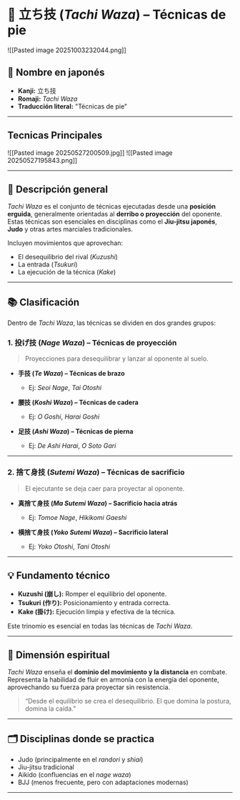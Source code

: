 
# 🥋 立ち技 (*Tachi Waza*) – Técnicas de pie

![[Pasted image 20251003232044.png]]

## 🧾 Nombre en japonés
- **Kanji:** 立ち技  
- **Romaji:** *Tachi Waza*  
- **Traducción literal:** "Técnicas de pie"

---

## Tecnicas Principales

![[Pasted image 20250527200509.jpg]]
![[Pasted image 20250527195843.png]]

---

## 📖 Descripción general

*Tachi Waza* es el conjunto de técnicas ejecutadas desde una **posición erguida**, generalmente orientadas al **derribo o proyección** del oponente. Estas técnicas son esenciales en disciplinas como el **Jiu-jitsu japonés**, **Judo** y otras artes marciales tradicionales.

Incluyen movimientos que aprovechan:
- El desequilibrio del rival (*Kuzushi*)
- La entrada (*Tsukuri*)
- La ejecución de la técnica (*Kake*)

---

## 📚 Clasificación

Dentro de *Tachi Waza*, las técnicas se dividen en dos grandes grupos:

### 1. **投げ技 (*Nage Waza*) – Técnicas de proyección**
> Proyecciones para desequilibrar y lanzar al oponente al suelo.

- **手技 (*Te Waza*) – Técnicas de brazo**
  - Ej: *Seoi Nage*, *Tai Otoshi*

- **腰技 (*Koshi Waza*) – Técnicas de cadera**
  - Ej: *O Goshi*, *Harai Goshi*

- **足技 (*Ashi Waza*) – Técnicas de pierna**
  - Ej: *De Ashi Harai*, *O Soto Gari*

---

### 2. **捨て身技 (*Sutemi Waza*) – Técnicas de sacrificio**
> El ejecutante se deja caer para proyectar al oponente.

- **真捨て身技 (*Ma Sutemi Waza*) – Sacrificio hacia atrás**
  - Ej: *Tomoe Nage*, *Hikikomi Gaeshi*

- **横捨て身技 (*Yoko Sutemi Waza*) – Sacrificio lateral**
  - Ej: *Yoko Otoshi*, *Tani Otoshi*

---

## 💡 Fundamento técnico

- **Kuzushi (崩し):** Romper el equilibrio del oponente.
- **Tsukuri (作り):** Posicionamiento y entrada correcta.
- **Kake (掛け):** Ejecución limpia y efectiva de la técnica.

Este trinomio es esencial en todas las técnicas de *Tachi Waza*.

---

## 🧘 Dimensión espiritual

*Tachi Waza* enseña el **dominio del movimiento y la distancia** en combate. Representa la habilidad de fluir en armonía con la energía del oponente, aprovechando su fuerza para proyectar sin resistencia.

> “Desde el equilibrio se crea el desequilibrio. El que domina la postura, domina la caída.”

---

## 🗂 Disciplinas donde se practica

- Judo (principalmente en el *randori* y *shiai*)  
- Jiu-jitsu tradicional  
- Aikido (confluencias en el *nage waza*)  
- BJJ (menos frecuente, pero con adaptaciones modernas)  


---

